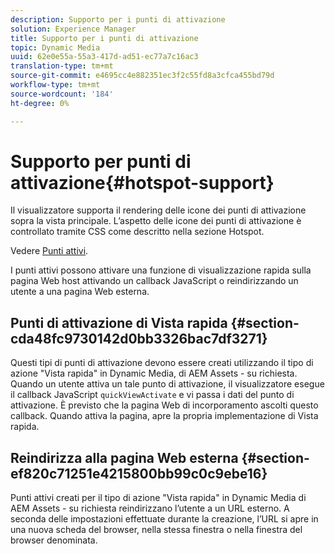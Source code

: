 ```yaml
---
description: Supporto per i punti di attivazione
solution: Experience Manager
title: Supporto per i punti di attivazione
topic: Dynamic Media
uuid: 62e0e55a-55a3-417d-ad51-ec77a7c16ac3
translation-type: tm+mt
source-git-commit: e4695cc4e882351ec3f2c55fd8a3cfca455bd79d
workflow-type: tm+mt
source-wordcount: '184'
ht-degree: 0%

---
```



# Supporto per punti di attivazione{#hotspot-support}

Il visualizzatore supporta il rendering delle icone dei punti di attivazione sopra la vista principale. L’aspetto delle icone dei punti di attivazione è controllato tramite CSS come descritto nella sezione Hotspot.

Vedere [Punti attivi](../../c-html5-aem-asset-viewers/c-html5-aem-interactive-images/c-html5-aem-interactive-image-customizingviewer/r-html5-aem-int-image-customize-hotspots.md#reference-2ac3cc414ef2467390bf53145f1d8d74).

I punti attivi possono attivare una funzione di visualizzazione rapida sulla pagina Web host attivando un callback JavaScript o reindirizzando un utente a una pagina Web esterna.

## Punti di attivazione di Vista rapida {#section-cda48fc9730142d0bb3326bac7df3271}

Questi tipi di punti di attivazione devono essere creati utilizzando il tipo di azione &quot;Vista rapida&quot; in Dynamic Media, di  AEM Assets - su richiesta. Quando un utente attiva un tale punto di attivazione, il visualizzatore esegue il callback JavaScript `quickViewActivate` e vi passa i dati del punto di attivazione. È previsto che la pagina Web di incorporamento ascolti questo callback. Quando attiva la pagina, apre la propria implementazione di Vista rapida.

## Reindirizza alla pagina Web esterna {#section-ef820c71251e4215800bb99c0c9ebe16}

Punti attivi creati per il tipo di azione &quot;Vista rapida&quot; in Dynamic Media di  AEM Assets - su richiesta reindirizzano l’utente a un URL esterno. A seconda delle impostazioni effettuate durante la creazione, l’URL si apre in una nuova scheda del browser, nella stessa finestra o nella finestra del browser denominata.
